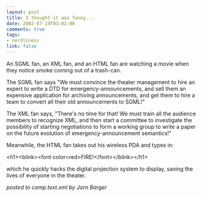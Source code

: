 ```yaml
--- 
layout: post
title: I thought it was funny...
date: 2002-07-19T03:02:00
comments: true
tags:
- nerdliness
link: false
---
```

An SGML fan, an XML fan, and an HTML fan are watching a movie when they notice smoke coming out of a trash-can.

The SGML fan says "We must convince the theater management to hire an expert to write a DTD for emergency-announcements, and sell them an expensive application for archiving announcements, and get them to hire a team to convert all their old announcements to SGML!"

The XML fan says, "There's no time for that! We must train all the audience members to recognize XML, and then start a committee to investigate the possibility of starting negotiations to form a working group to write a paper on the future evolution of emergency-announcement semantics!"

Meanwhile, the HTML fan takes out his wireless PDA and types in:

&lt;h1&gt;&lt;blink&gt;&lt;font color=red&gt;FIRE!&lt;/font&gt;&lt;/blink&gt;&lt;/h1&gt;

which he quickly hacks the digital projection system to display, saving the lives of everyone in the theater.

_posted to comp.text.xml by Jorn Barger_

